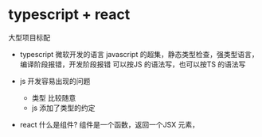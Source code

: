 # typescript + react
大型项目标配

- typescript 
    微软开发的语言
    javascript 的超集，静态类型检查，强类型语言，编译阶段报错，开发阶段报错
    可以按JS 的语法写，也可以按TS 的语法写

- js 开发容易出现的问题
    - 类型 比较随意
    - js 添加了类型的约定

- react 什么是组件?
    组件是一个函数，返回一个JSX 元素，